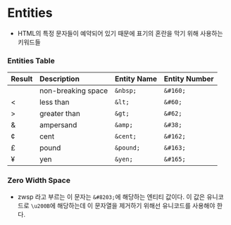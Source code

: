 # Entities
- HTML의 특정 문자들이 예약되어 있기 때문에 표기의 혼란을 막기 위해 사용하는 키워드들

### Entities Table

| Result | Description | Entity Name | Entity Number |
| :--- | :--- | :--- | :--- |
|  | non-breaking space | `&nbsp;` | `&#160;` |
| < | less than | `&lt;` | `&#60;` |
| > | greater than | `&gt;` | `&#62;` |
| & | ampersand | `&amp;` | `&#38;` |
| ¢ | cent | `&cent;` | `&#162;` |
| £ | pound | `&pound;` | `&#163;` |
| ¥ | yen | `&yen;` | `&#165;` |


### Zero Width Space
- zwsp 라고 부르는 이 문자는 `&#8203;`에 해당하는 엔티티 값이다. 이 값은 유니코드로 `\u200B`에 해당하는데 이 문자열을 제거하기 위해선 유니코드를 사용해야 한다. 